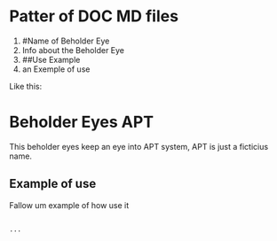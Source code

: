 # Patter of DOC MD files


1. #Name of Beholder Eye
2. Info about the Beholder Eye
3. ##Use Example
4. an Exemple of use


Like this:

# Beholder Eyes APT

This beholder eyes keep an eye into APT system, APT is just a ficticius name.

## Example of use

Fallow um example of how use it

<code>
...
</code>
